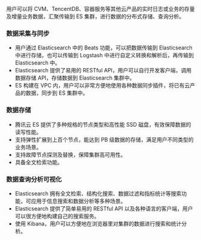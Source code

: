 用户可以将 CVM、TencentDB、容器服务等其他云产品的实时日志或业务的存量及增量业务数据，汇聚传输到 ES 集群，进行数据的分布式存储、查询分析。

### 数据采集与同步

- 用户通过 Elasticsearch 中的 Beats 功能，可以把数据传输到 Elasticsearch 中进行存储，也可以传输到 Logstash 中进行自定义转换和解析后，再传输到 Elasticsearch 中。
- Elasticsearch 提供了易用的 RESTful API，用户可以自行开发客户端，调用数据存储 API，存储数据到 Elasticsearch 集群中。
- ES 构建在 VPC 内，用户可以非常方便地使用各种数据同步插件，将已有云产品的数据，同步到 ES 集群中。

### 数据存储
- 腾讯云 ES 提供了多种规格的节点类型和高性能 SSD 磁盘，有效保障数据的读写性能。
- 支持弹性扩展到上百个节点，能达到 PB 级数据的存储，满足用户不同类型的业务场景。
- 支持故障节点探测及替换，保障集群高可用性。
- 具备全文检索功能。

### 数据查询分析可视化
- Elasticsearch 拥有全文检索、结构化搜索、数据过滤和指标统计等搜索功能，可应用于信息搜索和数据分析等多种场景。
- Elasticsearch 提供了简单易用的 RESTful API 以及各种语言的客户端，用户可以很方便地构建自己的搜索服务。
- 使用 Kibana，用户可以方便地在浏览器里对集群的数据进行搜索和统计分析。
